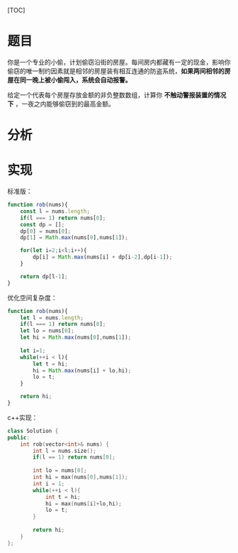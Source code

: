 [TOC]

# 题目

你是一个专业的小偷，计划偷窃沿街的房屋。每间房内都藏有一定的现金，影响你偷窃的唯一制约因素就是相邻的房屋装有相互连通的防盗系统，**如果两间相邻的房屋在同一晚上被小偷闯入，系统会自动报警。**

给定一个代表每个房屋存放金额的非负整数数组，计算你 **不触动警报装置的情况下** ，一夜之内能够偷窃到的最高金额。

# 分析

# 实现
标准版：
```js
function rob(nums){
    const l = nums.length;
    if(l === 1) return nums[0];
    const dp = [];
    dp[0] = nums[0];
    dp[1] = Math.max(nums[0],nums[1]);

    for(let i=2;i<l;i++){
        dp[i] = Math.max(nums[i] + dp[i-2],dp[i-1]);
    }

    return dp[l-1];
}
```

优化空间复杂度：
```js
function rob(nums){
    let l = nums.length;
    if(l === 1) return nums[0];
    let lo = nums[0];
    let hi = Math.max(nums[0],nums[1]);
    
    let i=1;
    while(++i < l){
        let t = hi;
        hi = Math.max(nums[i] + lo,hi);
        lo = t;
    }

    return hi;
}
```

c++实现：
```c++
class Solution {
public:
    int rob(vector<int>& nums) {
        int l = nums.size();
        if(l == 1) return nums[0];
        
        int lo = nums[0];
        int hi = max(nums[0],nums[1]);
        int i = 1;
        while(++i < l){
            int t = hi;
            hi = max(nums[i]+lo,hi);
            lo = t;
        }
        
        return hi;
    }
};
```

